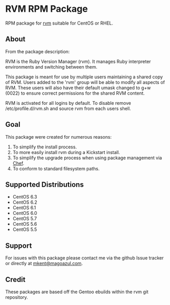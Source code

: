 RVM RPM Package
===============

RPM package for [rvm](http://rvm.beginrescueend.com/) suitable for CentOS or
RHEL.


About
-----

From the package description:

RVM is the Ruby Version Manager (rvm). It manages Ruby interpreter environments
and switching between them.

This package is meant for use by multiple users maintaining a shared copy of
RVM. Users added to the 'rvm' group will be able to modify all aspects
of RVM. These users will also have their default umask changed to g+w (0022) to
ensure correct permissions for the shared RVM content.

RVM is activated for all logins by default. To disable remove
/etc/profile.d/rvm.sh and source rvm from each users shell.


Goal
-----

This package were created for numerous reasons:

1. To simplify the install process.
2. To more easily install rvm during a Kickstart install.
3. To simplify the upgrade process when using package management via
   [Chef](http://opscode.com/chef/).
4. To conform to standard filesystem paths.


Supported Distributions
-----------------------

* CentOS 6.3
* CentOS 6.2
* CentOS 6.1
* CentOS 6.0
* CentOS 5.7
* CentOS 5.6
* CentOS 5.5


Support
-------

For issues with this package please contact me via the github Issue tracker or
directly at mkent@magoazul.com.


Credit
------

These packages are based off the Gentoo ebuilds within the rvm git repository.
